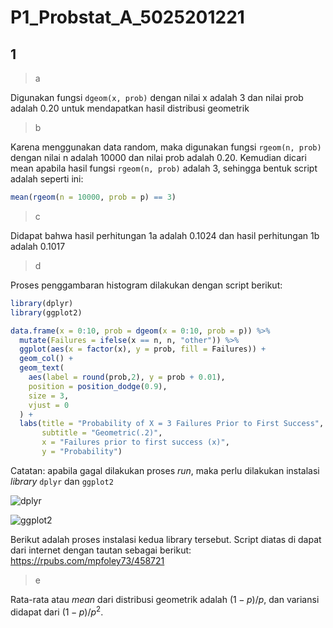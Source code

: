# P1_Probstat_A_5025201221

## 1

> a

Digunakan fungsi `dgeom(x, prob)` dengan nilai x adalah 3 dan nilai prob adalah 0.20 untuk mendapatkan hasil distribusi geometrik

> b

Karena menggunakan data random, maka digunakan fungsi `rgeom(n, prob)` dengan nilai n adalah 10000 dan nilai prob adalah 0.20. Kemudian dicari mean apabila hasil fungsi `rgeom(n, prob)` adalah 3, sehingga bentuk script adalah seperti ini:

```r
mean(rgeom(n = 10000, prob = p) == 3)
```

> c

Didapat bahwa hasil perhitungan 1a adalah 0.1024 dan hasil perhitungan 1b adalah 0.1017

> d

Proses penggambaran histogram dilakukan dengan script berikut:

```r
library(dplyr)
library(ggplot2)

data.frame(x = 0:10, prob = dgeom(x = 0:10, prob = p)) %>%
  mutate(Failures = ifelse(x == n, n, "other")) %>%
  ggplot(aes(x = factor(x), y = prob, fill = Failures)) +
  geom_col() +
  geom_text(
    aes(label = round(prob,2), y = prob + 0.01),
    position = position_dodge(0.9),
    size = 3,
    vjust = 0
  ) +
  labs(title = "Probability of X = 3 Failures Prior to First Success",
       subtitle = "Geometric(.2)",
       x = "Failures prior to first success (x)",
       y = "Probability") 
```

Catatan: apabila gagal dilakukan proses *run*, maka perlu dilakukan instalasi *library* `dplyr` dan `ggplot2`

![dplyr](https://media.discordapp.net/attachments/910899681893171280/962363483763138560/unknown.png)

![ggplot2](https://media.discordapp.net/attachments/910899681893171280/962363366502989874/unknown.png)

Berikut adalah proses instalasi kedua library tersebut. Script diatas di dapat dari internet dengan tautan sebagai berikut: https://rpubs.com/mpfoley73/458721

> e

Rata-rata atau *mean* dari distribusi geometrik adalah $(1-p)/p$, dan variansi didapat dari $(1-p)/p^2$.
